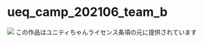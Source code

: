 # ueq_camp_202106_team_b
![](https://unity-chan.com/images/imageLicenseLogo.png)
この作品はユニティちゃんライセンス条項の元に提供されています
